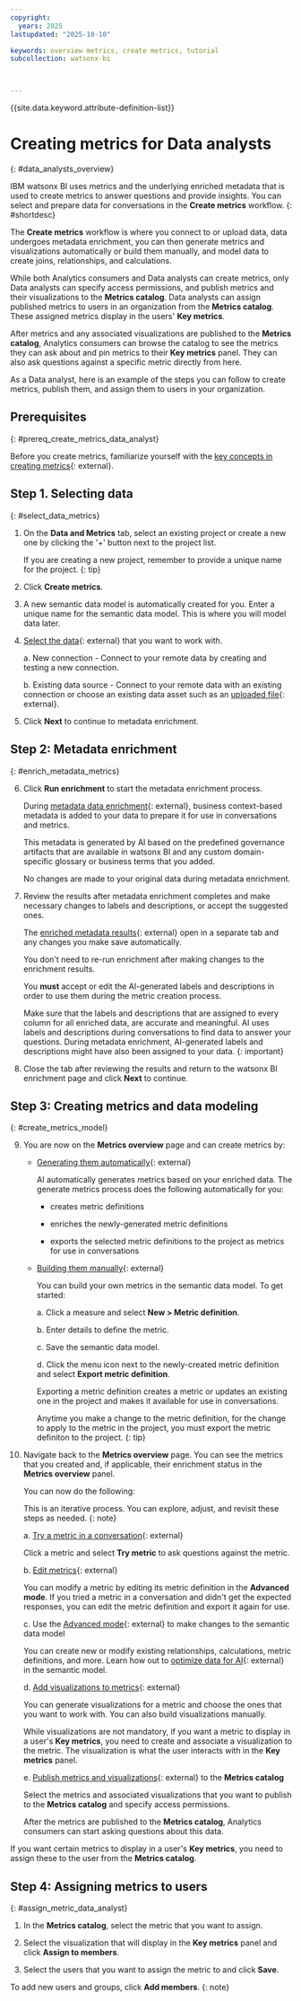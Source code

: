 ```yaml
---
copyright:
  years: 2025
lastupdated: "2025-10-10"

keywords: overview metrics, create metrics, tutorial
subcollection: watsonx-bi



---
```


{{site.data.keyword.attribute-definition-list}}


# Creating metrics for Data analysts
{: #data_analysts_overview}

IBM watsonx BI uses metrics and the underlying enriched metadata that is used to create metrics to answer questions and provide insights. You can select and prepare data for conversations in the **Create metrics** workflow. {: #shortdesc}

The **Create metrics** workflow is where you connect to or upload data, data undergoes metadata enrichment, you can then generate metrics and visualizations automatically or build them manually, and model data to create joins, relationships, and calculations.  

While both Analytics consumers and Data analysts can create metrics, only Data analysts can specify access permissions, and publish metrics and their visualizations to the **Metrics catalog**. Data analysts can assign published metrics to users in an organization from the **Metrics catalog**. These assigned metrics display in the users' **Key metrics**.

After metrics and any associated visualizations are published to the **Metrics catalog**, Analytics consumers can browse the catalog to see the metrics they can ask about and pin metrics to their **Key metrics** panel. They can also ask questions against a specific metric directly from here. 

As a Data analyst, here is an example of the steps you can follow to create metrics, publish them, and assign them to users in your organization.

## Prerequisites
{: #prereq_create_metrics_data_analyst}

Before you create metrics, familiarize yourself with the [key concepts in creating metrics](/docs/watsonx-bi?topic=watsonx-bi-concepts){: external}.


## Step 1. Selecting data
{: #select_data_metrics}

1. On the **Data and Metrics** tab, select an existing project or create a new one by clicking the '+' button next to the project list. 

   If you are creating a new project, remember to provide a unique name for the project. 
   {: tip}

   
2. Click **Create metrics**. 

3. A new semantic data model is automatically created for you. Enter a unique name for the semantic data model. This is where you will model data later. 

4. [Select the data](/docs/watsonx-bi?topic=watsonx-bi-select){: external} that you want to work with. 

   a. New connection - Connect to your remote data by creating and testing a new connection.
   
   b. Existing data source - Connect to your remote data with an existing connection or choose an existing data asset such as an [uploaded file](/docs/watsonx-bi?topic=watsonx-bi-upload){: external}. 

5. Click **Next** to continue to metadata enrichment.

## Step 2: Metadata enrichment
{: #enrich_metadata_metrics}

6. Click **Run enrichment** to start the metadata enrichment process. 

   During [metadata data enrichment](/docs/watsonx-bi?topic=watsonx-bi-enrich){: external}, business context-based metadata is added to your data to prepare it for use in conversations and metrics. 
  
   This metadata is generated by AI based on the predefined governance artifacts that are available in watsonx BI and any custom domain-specific glossary or business terms that you added.
  
   No changes are made to your original data during metadata enrichment. 

7. Review the results after metadata enrichment completes and make necessary changes to labels and descriptions, or accept the suggested ones. 

   The [enriched metadata results](/docs/watsonx-bi?topic=watsonx-bi-review){: external} open in a separate tab and any changes you make save automatically.  

   You don't need to re-run enrichment after making changes to the enrichment results. 

   You **must** accept or edit the AI-generated labels and descriptions in order to use them during the metric creation process. 

   Make sure that the labels and descriptions that are assigned to every column for all enriched data, are accurate and meaningful. AI uses labels and descriptions during conversations to find data to answer your questions. During metadata enrichment, AI-generated labels and descriptions might have also been assigned to your data. 
   {: important}

8. Close the tab after reviewing the results and return to the watsonx BI enrichment page and click **Next** to continue. 

## Step 3: Creating metrics and data modeling
{: #create_metrics_model}

9. You are now on the **Metrics overview** page and can create metrics by:

   - [Generating them automatically](/docs/watsonx-bi?topic=watsonx-bi-generate_metrics){: external} 

      AI automatically generates metrics based on your enriched data. The generate metrics process does the following automatically for you:
      
      - creates metric definitions

      - enriches the newly-generated metric definitions 
      
      - exports the selected metric definitions to the project as metrics for use in conversations 

   - [Building them manually](/docs/watsonx-bi?topic=watsonx-bi-advanced_mode){: external} 

      You can build your own metrics in the semantic data model. To get started: 
      
      a. Click a measure and select **New > Metric definition**. 

      b. Enter details to define the metric.
      
      c. Save the semantic data model.

      d. Click the menu icon next to the newly-created metric definition and select **Export metric definition**. 
      
      Exporting a metric definition creates a metric or updates an existing one in the project and makes it available for use in conversations.

      Anytime you make a change to the metric definition, for the change to apply to the metric in the project, you must export the metric definiton to the project.
      {: tip}
   
10. Navigate back to the **Metrics overview** page. You can see the metrics that you created and, if applicable, their enrichment status in the **Metrics overview** panel. 

      You can now do the following:

      This is an iterative process. You can explore, adjust, and revisit these steps as needed.
      {: note}

      a. [Try a metric in a conversation](/docs/watsonx-bi?topic=watsonx-bi-try_metrics){: external} 
   
      Click a metric and select **Try metric** to ask questions against the metric. 

      b. [Edit metrics](/docs/watsonx-bi?topic=watsonx-bi-edit_metrics){: external} 
   
      You can modify a metric by editing its metric definition in the **Advanced mode**. If you tried a metric in a conversation and didn't get the expected responses, you can edit the metric definition and export it again for use. 

      c. Use the [Advanced mode](/docs/watsonx-bi?topic=watsonx-bi-advanced_mode_model_data){: external} to make changes to the semantic data model

      You can create new or modify existing relationships, calculations, metric definitions, and more. Learn how out to [optimize data for AI](/docs/watsonx-bi?topic=watsonx-bi-best_practices){: external} in the semantic model. 

      d. [Add visualizations to metrics](/docs/watsonx-bi?topic=watsonx-bi-add_viz_metrics){: external}  
   
      You can generate visualizations for a metric and choose the ones that you want to work with. You can also build visualizations manually. 
   
      While visualizations are not mandatory, if you want a metric to display in a user's **Key metrics**, you need to create and associate a visualization to the metric. The visualization is what the user interacts with in the **Key metrics** panel.

      e. [Publish metrics and visualizations](/docs/watsonx-bi?topic=watsonx-bi-publish_metrics){: external} to the **Metrics catalog** 
   
      Select the metrics and associated visualizations that you want to publish to the **Metrics catalog** and specify access permissions.

      After the metrics are published to the **Metrics catalog**, Analytics consumers can start asking questions about this data.

If you want certain metrics to display in a user's **Key metrics**, you need to assign these to the user from the **Metrics catalog**.    


## Step 4: Assigning metrics to users 
{: #assign_metric_data_analyst}

1. In the **Metrics catalog**, select the metric that you want to assign.

2. Select the visualization that will display in the **Key metrics** panel and click **Assign to members**.

3. Select the users that you want to assign the metric to and click **Save**. 

  To add new users and groups, click **Add members**.
  {: note}
